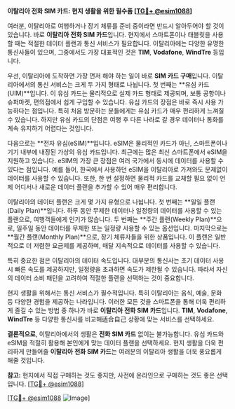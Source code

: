 **이탈리아 전화 SIM 카드: 현지 생활을 위한 필수품 [[TG💪+ @esim1088](https://t.me/s/esim1088)]**

여러분, 이탈리아로 여행하거나 장기 체류를 준비 중이라면 반드시 알아두어야 할 것이 있습니다. 바로 **이탈리아 전화 SIM 카드**입니다. 현지에서 스마트폰이나 태블릿을 사용할 때는 적절한 데이터 플랜과 통신 서비스가 필요합니다. 이탈리아에는 다양한 유명한 통신사들이 있으며, 그중에서도 가장 대표적인 것은 **TIM**, **Vodafone**, **WindTre** 등입니다.

우선, 이탈리아에 도착하면 가장 먼저 해야 하는 일이 바로 **SIM 카드 구매**입니다. 이탈리아에서의 통신 서비스는 크게 두 가지 형태로 나뉩니다. 첫 번째는 **유심 카드(UIM)**입니다. 이 유심 카드는 물리적으로 실제 카드 형태로 제공되며, 보통 공항이나 슈퍼마켓, 편의점에서 쉽게 구입할 수 있습니다. 유심 카드의 장점은 바로 즉시 사용 가능하다는 점입니다. 특히 처음 방문하는 분들에게는 유심 카드가 매우 편리하게 느껴질 수 있습니다. 하지만 유심 카드의 단점은 여행 후 다른 나라로 갈 경우 데이터나 통화를 계속 유지하기 어렵다는 것입니다.

다음으로는 **전자 유심(eSIM)**입니다. eSIM은 물리적인 카드가 아닌, 스마트폰이나 기기 내부에 내장된 가상의 유심 카드입니다. 최근에는 많은 최신 스마트폰에서 eSIM을 지원하고 있습니다. eSIM의 가장 큰 장점은 여러 국가에서 동시에 데이터를 사용할 수 있다는 점입니다. 예를 들어, 한국에서 사용하던 eSIM을 이탈리아로 가져와도 문제없이 데이터를 사용할 수 있습니다. 또한, 한 번 설정하면 물리적 카드를 교체할 필요 없이 언제 어디서나 새로운 데이터 플랜을 추가할 수 있어 매우 편리합니다.

이탈리아의 데이터 플랜은 크게 몇 가지 유형으로 나뉩니다. 첫 번째는 **일일 플랜(Daily Plan)**입니다. 하루 동안 무제한 데이터나 일정량의 데이터를 사용할 수 있는 플랜으로, 여행객들에게 인기가 많습니다. 두 번째는 **주간 플랜(Weekly Plan)**으로, 일주일 동안 데이터를 무제한 또는 일정량 사용할 수 있는 옵션입니다. 마지막으로는 **월간 플랜(Monthly Plan)**으로, 장기 체류자들을 위한 상품입니다. 이 플랜은 일반적으로 더 저렴한 요금제를 제공하며, 매달 지속적으로 데이터를 사용할 수 있습니다.

특히 중요한 점은 이탈리아의 데이터 속도입니다. 대부분의 통신사는 초기 데이터 사용 시 빠른 속도를 제공하지만, 일정량을 초과하면 속도가 제한될 수 있습니다. 따라서 자신의 데이터 소비 패턴을 고려하여 적절한 플랜을 선택하는 것이 중요합니다.

현지 생활을 위해서는 통신 서비스가 필수적입니다. 특히 이탈리아는 음식, 예술, 문화 등 다양한 경험을 제공하는 나라입니다. 이러한 모든 것을 스마트폰을 통해 더욱 편리하게 즐길 수 있는 방법 중 하나가 바로 **이탈리아 전화 SIM 카드**입니다. **TIM**, **Vodafone**, **WindTre** 등 다양한 통신사를 비교해适合自己 상황에 맞는 서비스를 선택하세요.

**결론적으로**, 이탈리아에서의 생활은 **전화 SIM 카드** 없이는 불가능합니다. 유심 카드와 eSIM을 적절히 활용해 본인에게 맞는 데이터 플랜을 선택하세요. 현지 생활을 더욱 편리하게 만들어줄 **이탈리아 전화 SIM 카드**는 여러분의 이탈리아 생활을 더욱 풍요롭게 해줄 것입니다.

**참고:** 현지에서 직접 구매하는 것도 좋지만, 사전에 온라인으로 구매하는 것도 좋은 선택입니다. [[TG💪+ @esim1088](https://t.me/s/esim1088)]

[[TG💪+ @esim1088](https://t.me/s/esim1088) ![Image](https://i.postimg.cc/Y0z9fWf4/image.png)]